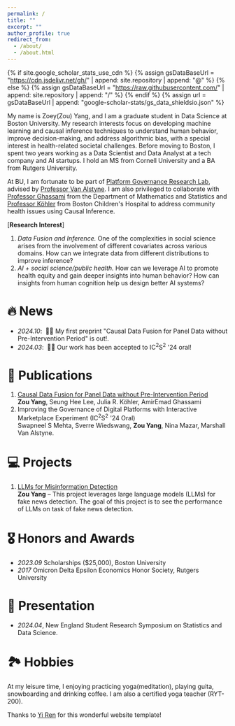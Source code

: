 ```yaml
---
permalink: /
title: ""
excerpt: ""
author_profile: true
redirect_from: 
  - /about/
  - /about.html
---
```


{% if site.google_scholar_stats_use_cdn %}
{% assign gsDataBaseUrl = "https://cdn.jsdelivr.net/gh/" | append: site.repository | append: "@" %}
{% else %}
{% assign gsDataBaseUrl = "https://raw.githubusercontent.com/" | append: site.repository | append: "/" %}
{% endif %}
{% assign url = gsDataBaseUrl | append: "google-scholar-stats/gs_data_shieldsio.json" %}

<span class='anchor' id='about-me'></span>




My name is Zoey(Zou) Yang, and I am a graduate student in Data Science at Boston University. My research interests focus on developing machine learning and causal inference techniques to understand human behavior, improve decision-making, and address algorithmic bias, with a special interest in health-related societal challenges. Before moving to Boston, I spent two years working as a Data Scientist and Data Analyst at a tech company and AI startups. I hold an MS from Cornell University and a BA from Rutgers University.

At BU, I am fortunate to be part of <a href="https://truthmarket.com/">Platform Governance Research Lab</a>, advised by <a href="https://truthmarket.com/people/mva/index.html">Professor Van Alstyne</a>. I am also privileged to collaborate with <a href="https://www.aeghassami.com/">Professor Ghassami</a> from the Department of Mathematics and Statistics and <a href="https://www.childrenshospital.org/directory/julia-r-koehler">Professor Köhler</a> from Boston Children's Hospital to address community health issues using Causal Inference. 


[**Research Interest**]
1. *Data Fusion and Inference.* One of the complexities in social science arises from the involvement of different covariates across various domains. How can we integrate data from different distributions to improve inference?
2. *AI + social science/public health.* How can we leverage AI to promote health equity and gain deeper insights into human behavior? How can insights from human cognition help us design better AI systems?


# 🔥 News
- *2024.10*: &nbsp;🎉🎉 My first preprint "Causal Data Fusion for Panel Data without Pre-Intervention Period" is out!.
- *2024.03*: &nbsp;🎉🎉 Our work has been accepted to IC<sup>2</sup>S<sup>2</sup> '24 oral!  



# 📝 Publications 
<ol>
  <li>
    <a href="https://arxiv.org/abs/2410.16391">Causal Data Fusion for Panel Data without Pre-Intervention Period</a><br>
    <strong>Zou Yang</strong>, Seung Hee Lee, Julia R. Köhler, AmirEmad Ghassami
  </li>
  <li>
    Improving the Governance of Digital Platforms with Interactive Marketplace Experiment
    (IC<sup>2</sup>S<sup>2</sup> '24 Oral)<br>
    Swapneel S Mehta, Sverre Wiedswang, <strong>Zou Yang</strong>, Nina Mazar, Marshall Van Alstyne.
  </li>
</ol>



# 💻 Projects
<ol>
  <li>
    <a href="https://github.com/ZouYang31/misinfo_detect_LLMs">LLMs for Misinformation Detection</a><br>
    <strong>Zou Yang</strong> – This project leverages large language models (LLMs) for fake news detection. The goal of this project is to see the performance of LLMs on task of fake news detection. 
  </li>
</ol>



# 🎖 Honors and Awards
- *2023.09* Scholarships ($25,000), Boston University
- *2017* Omicron Delta Epsilon Economics Honor Society, Rutgers University

  
# 💬 Presentation
- *2024.04*, New England Student Research Symposium on Statistics and Data Science. 

# 🏞️ Hobbies
At my leisure time, I enjoying practicing yoga(meditation), playing guita, snowboarding and drinking coffee. I am also a certified yoga teacher (RYT-200). 



Thanks to <a href="https://rayeren.github.io/">Yi Ren</a> for this wonderful website template!
